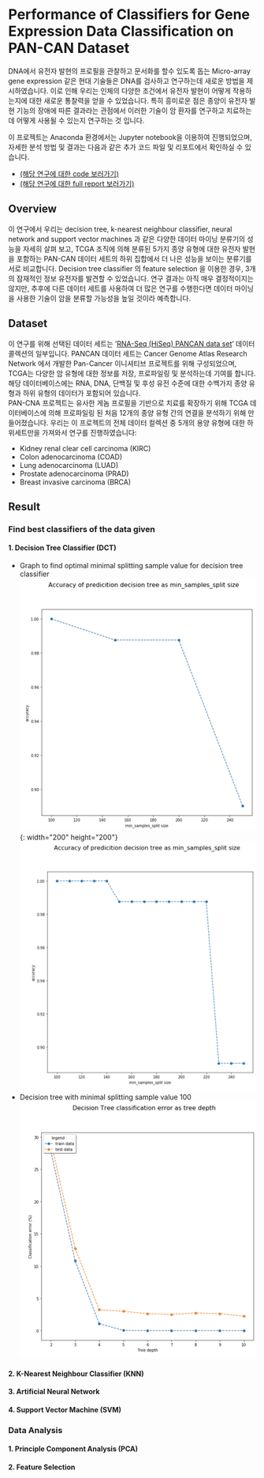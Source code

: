 # Performance of Classifiers for Gene Expression Data Classification on PAN-CAN Dataset

DNA에서 유전자 발현의 프로필을 관찰하고 문서화를 할수 있도록 돕는 Micro-array gene expression 같은 현대 기술들은 DNA를 검사하고 연구하는데 새로운 방법을 제시하였습니다. 이로 인해 우리는 인체의 다양한 조건에서 유전자 발현이 어떻게 작용하는지에 대한 새로운 통찰력을 얻을 수 있었습니다. 특히 흥미로운 점은 종양이 유전자 발현 기능의 장애에 따른 결과라는 관점에서 이러한 기술이 암 환자를 연구하고 치료하는데 어떻게 사용될 수 있는지 연구하는 것 입니다. <br/>

이 프로젝트는 Anaconda 환경에서는 Jupyter notebook을 이용하여 진행되었으며, 자세한 분석 방법 및 결과는 다음과 같은 추가 코드 파일 및 리포트에서 확인하실 수 있습니다.<br/> 
- [(해당 연구에 대한 code 보러가기)](project.ipynb) <br/>
- [(해당 연구에 대한 full report 보러가기)](report.pdf) <br/> 

## Overview

이 연구에서 우리는 decision tree, k-nearest neighbour classifier, neural network and support vector machines 과 같은 다양한 데이터 마이닝 분류기의 성능을 자세히 살펴 보고, TCGA 조직에 의해 분류된 5가지 종양 유형에 대한 유전자 발현을 포함하는 PAN-CAN 데이터 세트의 하위 집합에서 더 나은 성능을 보이는 분류기를 서로 비교합니다. Decision tree classifier 의 feature selection 을 이용한 경우, 3개의 잠재적인 정보 유전자를 발견할 수 있었습니다. 연구 결과는 아직 매우 결정적이지는 않지만, 추후에 다른 데이터 세트를 사용하여 더 많은 연구를 수행한다면 데이터 마이닝을 사용한 기술이 암을 분류할 가능성을 높일 것이라 예측합니다. <br/>


## Dataset

이 연구를 위해 선택된 데이터 세트는 ’[RNA-Seq (HiSeq) PANCAN data set](https://archive.ics.uci.edu/ml/datasets/gene+expression+cancer+RNA-Seq)’ 데이터 콜렉션의 일부입니다. PANCAN 데이터 세트는 Cancer Genome Atlas Research Network 에서 개발한 Pan-Cancer 이니셔티브 프로젝트를 위해 구성되었으며, TCGA는 다양한 암 유형에 대한 정보를 저장, 프로파일링 및 분석하는데 기여를 합니다. 해당 데이터베이스에는 RNA, DNA, 단백질 및 후성 유전 수준에 대한 수백가지 종양 유형과 하위 유형의 데이터가 포함되어 있습니다. <br/>
PAN-CNA 프로젝트는 유사한 게놈 프로필을 기반으로 치료를 확장하기 위해 TCGA 데이터베이스에 의해 프로파일링 된 처음 12개의 종양 유형 간의 연결을 분석하기 위해 만들어졌습니다. 우리는 이 프로젝트의 전체 데이터 컬렉션 중 5개의 용양 유형에 대한 하위세트만을 가져와서 연구를 진행하였습니다: <br/>
- Kidney renal clear cell carcinoma (KIRC) <br/>
- Colon adenocarcinoma (COAD)<br/>
- Lung adenocarcinoma (LUAD)<br/>
- Prostate adenocarcinoma (PRAD)<br/>
- Breast invasive carcinoma (BRCA)<br/>

## Result

### Find best classifiers of the data given

#### 1. Decision Tree Classifier (DCT) <br/>
- Graph to find optimal minimal splitting sample value for decision tree classifier <br/>
![tms1](img/TMS1.png "Low detail"){: width="200" height="200"}  ![tms2](img/TMS2.png "High detail") <br/>
- Decision tree with minimal splitting sample value 100 <br/>
![tms3](img/TMS3.png) <br/>

#### 2. K-Nearest Neighbour Classifier (KNN) <br/>
#### 3. Artificial Neural Network <br/>
#### 4. Support Vector Machine (SVM) <br/>


### Data Analysis
#### 1. Principle Component Analysis (PCA) <br/>
#### 2. Feature Selection <br/>











